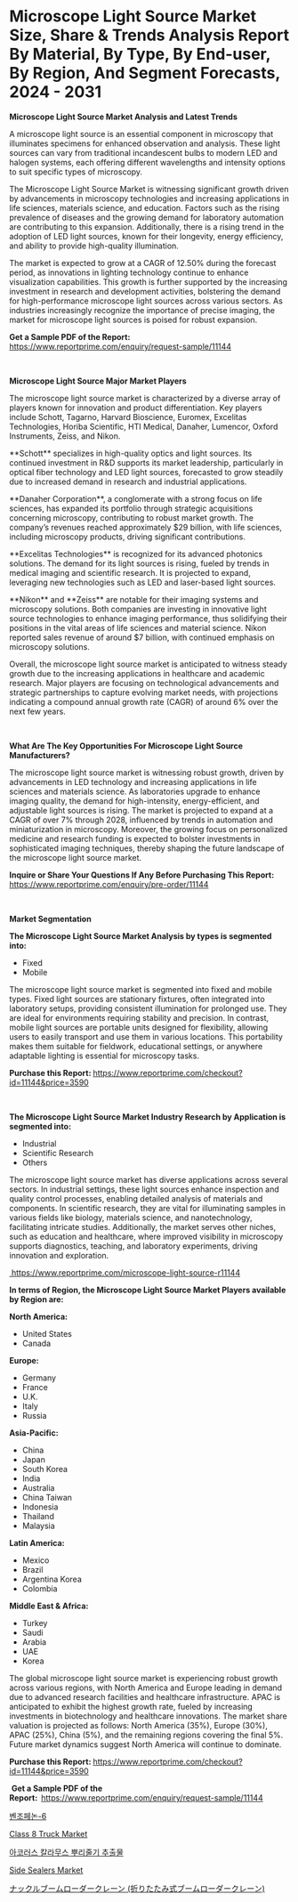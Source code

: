 <p><h1>Microscope Light Source Market Size, Share & Trends Analysis Report By Material, By Type, By End-user, By Region, And Segment Forecasts, 2024 - 2031</h1></p><p><strong>Microscope Light Source Market Analysis and Latest Trends</strong></p>
<p><p>A microscope light source is an essential component in microscopy that illuminates specimens for enhanced observation and analysis. These light sources can vary from traditional incandescent bulbs to modern LED and halogen systems, each offering different wavelengths and intensity options to suit specific types of microscopy.</p><p>The Microscope Light Source Market is witnessing significant growth driven by advancements in microscopy technologies and increasing applications in life sciences, materials science, and education. Factors such as the rising prevalence of diseases and the growing demand for laboratory automation are contributing to this expansion. Additionally, there is a rising trend in the adoption of LED light sources, known for their longevity, energy efficiency, and ability to provide high-quality illumination.</p><p>The market is expected to grow at a CAGR of 12.50% during the forecast period, as innovations in lighting technology continue to enhance visualization capabilities. This growth is further supported by the increasing investment in research and development activities, bolstering the demand for high-performance microscope light sources across various sectors. As industries increasingly recognize the importance of precise imaging, the market for microscope light sources is poised for robust expansion.</p></p>
<p><strong>Get a Sample PDF of the Report:&nbsp;</strong> <a href="https://www.reportprime.com/enquiry/request-sample/11144">https://www.reportprime.com/enquiry/request-sample/11144</a></p>
<p>&nbsp;</p>
<p><strong>Microscope Light Source Major Market Players</strong></p>
<p><p>The microscope light source market is characterized by a diverse array of players known for innovation and product differentiation. Key players include Schott, Tagarno, Harvard Bioscience, Euromex, Excelitas Technologies, Horiba Scientific, HTI Medical, Danaher, Lumencor, Oxford Instruments, Zeiss, and Nikon. </p><p>**Schott** specializes in high-quality optics and light sources. Its continued investment in R&D supports its market leadership, particularly in optical fiber technology and LED light sources, forecasted to grow steadily due to increased demand in research and industrial applications.</p><p>**Danaher Corporation**, a conglomerate with a strong focus on life sciences, has expanded its portfolio through strategic acquisitions concerning microscopy, contributing to robust market growth. The company’s revenues reached approximately $29 billion, with life sciences, including microscopy products, driving significant contributions.</p><p>**Excelitas Technologies** is recognized for its advanced photonics solutions. The demand for its light sources is rising, fueled by trends in medical imaging and scientific research. It is projected to expand, leveraging new technologies such as LED and laser-based light sources.</p><p>**Nikon** and **Zeiss** are notable for their imaging systems and microscopy solutions. Both companies are investing in innovative light source technologies to enhance imaging performance, thus solidifying their positions in the vital areas of life sciences and material science. Nikon reported sales revenue of around $7 billion, with continued emphasis on microscopy solutions.</p><p>Overall, the microscope light source market is anticipated to witness steady growth due to the increasing applications in healthcare and academic research. Major players are focusing on technological advancements and strategic partnerships to capture evolving market needs, with projections indicating a compound annual growth rate (CAGR) of around 6% over the next few years.</p></p>
<p>&nbsp;</p>
<p><strong>What Are The Key Opportunities For Microscope Light Source Manufacturers?</strong></p>
<p><p>The microscope light source market is witnessing robust growth, driven by advancements in LED technology and increasing applications in life sciences and materials science. As laboratories upgrade to enhance imaging quality, the demand for high-intensity, energy-efficient, and adjustable light sources is rising. The market is projected to expand at a CAGR of over 7% through 2028, influenced by trends in automation and miniaturization in microscopy. Moreover, the growing focus on personalized medicine and research funding is expected to bolster investments in sophisticated imaging techniques, thereby shaping the future landscape of the microscope light source market.</p></p>
<p><strong>Inquire or Share Your Questions If Any Before Purchasing This Report:</strong> <a href="https://www.reportprime.com/enquiry/pre-order/11144">https://www.reportprime.com/enquiry/pre-order/11144</a></p>
<p>&nbsp;</p>
<p><strong>Market Segmentation</strong></p>
<p><strong>The Microscope Light Source Market Analysis by types is segmented into:</strong></p>
<p><ul><li>Fixed</li><li>Mobile</li></ul></p>
<p><p>The microscope light source market is segmented into fixed and mobile types. Fixed light sources are stationary fixtures, often integrated into laboratory setups, providing consistent illumination for prolonged use. They are ideal for environments requiring stability and precision. In contrast, mobile light sources are portable units designed for flexibility, allowing users to easily transport and use them in various locations. This portability makes them suitable for fieldwork, educational settings, or anywhere adaptable lighting is essential for microscopy tasks.</p></p>
<p><strong>Purchase this Report:&nbsp;</strong><a href="https://www.reportprime.com/checkout?id=11144&price=3590">https://www.reportprime.com/checkout?id=11144&price=3590</a></p>
<p>&nbsp;</p>
<p><strong>The Microscope Light Source Market Industry Research by Application is segmented into:</strong></p>
<p><ul><li>Industrial</li><li>Scientific Research</li><li>Others</li></ul></p>
<p><p>The microscope light source market has diverse applications across several sectors. In industrial settings, these light sources enhance inspection and quality control processes, enabling detailed analysis of materials and components. In scientific research, they are vital for illuminating samples in various fields like biology, materials science, and nanotechnology, facilitating intricate studies. Additionally, the market serves other niches, such as education and healthcare, where improved visibility in microscopy supports diagnostics, teaching, and laboratory experiments, driving innovation and exploration.</p></p>
<p><a href="https://www.reportprime.com/microscope-light-source-r11144">&nbsp;https://www.reportprime.com/microscope-light-source-r11144</a></p>
<p><strong>In terms of Region, the Microscope Light Source Market Players available by Region are:</strong></p>
<p>
    <p> <strong> North America: </strong>
        <ul>
            <li>United States</li>
            <li>Canada</li>
        </ul>
        </p> 
    <p> <strong> Europe: </strong>
        <ul>
            <li>Germany</li>
            <li>France</li>
            <li>U.K.</li>
            <li>Italy</li>
            <li>Russia</li>
        </ul>
        </p> 
    <p> <strong> Asia-Pacific: </strong>
        <ul>
            <li>China</li>
            <li>Japan</li>
            <li>South Korea</li>
            <li>India</li>
            <li>Australia</li>
            <li>China Taiwan</li>
            <li>Indonesia</li>
            <li>Thailand</li>
            <li>Malaysia</li>
        </ul>
        </p> 
    <p> <strong> Latin America: </strong>
        <ul>
            <li>Mexico</li>
            <li>Brazil</li>
            <li>Argentina Korea</li>
            <li>Colombia</li>
        </ul>
        </p> 
    <p> <strong> Middle East & Africa: </strong>
        <ul>
            <li>Turkey</li>
            <li>Saudi</li>
            <li>Arabia</li>
            <li>UAE</li>
            <li>Korea</li>
        </ul>
    </p>
    </p>
<p><p>The global microscope light source market is experiencing robust growth across various regions, with North America and Europe leading in demand due to advanced research facilities and healthcare infrastructure. APAC is anticipated to exhibit the highest growth rate, fueled by increasing investments in biotechnology and healthcare innovations. The market share valuation is projected as follows: North America (35%), Europe (30%), APAC (25%), China (5%), and the remaining regions covering the final 5%. Future market dynamics suggest North America will continue to dominate.</p></p>
<p><strong>Purchase this Report: </strong><a href="https://www.reportprime.com/checkout?id=11144&price=3590">https://www.reportprime.com/checkout?id=11144&price=3590</a></p>
<p>&nbsp;<strong>Get a Sample PDF of the Report:&nbsp;&nbsp;</strong><a href="https://www.reportprime.com/enquiry/request-sample/11144">https://www.reportprime.com/enquiry/request-sample/11144</a></p>
<p><strong></strong></p>
<p><p><a href="https://medium.com/@macking460/%EB%B2%A4%EC%A1%B0%ED%8E%98%EB%85%BC-6-%EC%8B%9C%EC%9E%A5-%EC%97%AD%ED%95%99-%ED%83%90%EC%83%89-2024%EB%85%84%EB%B6%80%ED%84%B0-2031%EB%85%84%EA%B9%8C%EC%A7%80-%EB%B2%A4%EC%A1%B0%ED%8E%98%EB%85%BC-6-%EC%8B%9C%EC%9E%A5%EC%9D%98-%EC%88%98%EC%9D%B5-%EB%B6%84%EC%84%9D-%EB%B0%8F-%EC%84%B1%EC%9E%A5-%EC%98%88%EC%B8%A1-c220b22dfbdb">벤조페논-6</a></p><p><a href="https://issuu.com/reportprime-2/docs/class-8-truck-market-size-2030.pptx_0cb0a35c5cda36">Class 8 Truck Market</a></p><p><a href="https://medium.com/@macking460/%EC%84%B8%EA%B3%84-acorus-calamus-rhizome-extract-market-%EC%9D%80-2024%EC%97%90%EC%84%9C-2031%EB%A1%9C-%EC%97%B0%ED%8F%89%EA%B7%A0-%EC%A6%9D%EA%B0%80%EC%9C%A8%EC%9D%84-%EB%B3%B4%EC%9D%BC-%EA%B2%83%EC%9C%BC%EB%A1%9C-%EC%98%88%EC%83%81%EB%90%A9%EB%8B%88%EB%8B%A4-6ef12ce3130b">아코러스 칼라무스 뿌리줄기 추출물</a></p><p><a href="https://www.linkedin.com/pulse/side-sealers-market-size-share-analysis-growth-trends-kycqf?trackingId=kkNDeuR2QqWTEznfmvRZjA%3D%3D">Side Sealers Market</a></p><p><a href="https://medium.com/@coleensxrkkn/knuckle-boom-loader-cranes-folding-boom-loader-cranes-market-%E3%81%AF-%E3%82%B3%E3%82%B9%E3%83%88%E7%AE%A1%E7%90%86%E3%81%A8%E5%8A%B9%E7%8E%87%E5%90%91%E4%B8%8A%E3%82%92%E5%84%AA%E5%85%88%E3%81%97%E3%81%BE%E3%81%99-375ce5e1fc65">ナックルブームローダークレーン (折りたたみ式ブームローダークレーン)</a></p></p>